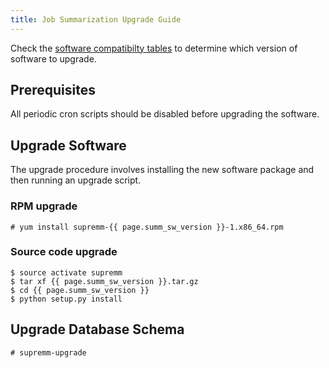 ```yaml
---
title: Job Summarization Upgrade Guide
---
```


Check the [software compatibilty tables](supremm-softwarecompat.md#software-compatibility)
to determine which version of software to upgrade.

## Prerequisites

All periodic cron scripts should be disabled before upgrading the software.

## Upgrade Software

The upgrade procedure involves installing the new software package and then running
an upgrade script.

### RPM upgrade

    # yum install supremm-{{ page.summ_sw_version }}-1.x86_64.rpm

### Source code upgrade

    $ source activate supremm
    $ tar xf {{ page.summ_sw_version }}.tar.gz
    $ cd {{ page.summ_sw_version }}
    $ python setup.py install

## Upgrade Database Schema

    # supremm-upgrade


